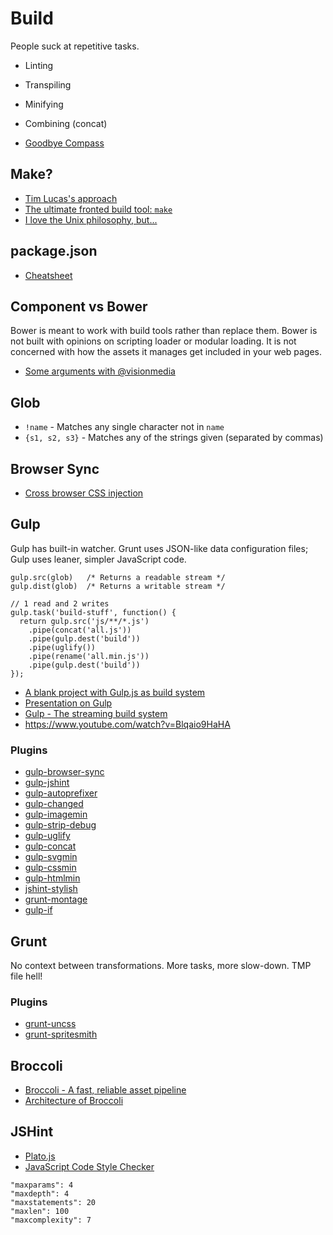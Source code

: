 # Build

People suck at repetitive tasks.

* Linting
* Transpiling
* Minifying
* Combining (concat)

* [Goodbye Compass](http://bensmithett.com/goodbye-compass/)

## Make?

* [Tim Lucas's approach](https://gist.github.com/toolmantim/6200029)
* [The ultimate fronted build tool: `make`](https://algorithms.rdio.com/post/make/)
* [I love the Unix philosophy, but...](http://mntr.dk/2014/i-love-the-unix-philisophy-but/)

## package.json

* [Cheatsheet](http://package.json.jit.su/)

## Component vs Bower

Bower is meant to work with build tools rather than replace them.
Bower is not built with opinions on scripting loader or modular loading. It is not concerned with how the assets it manages get included in your web pages.

* [Some arguments with @visionmedia](https://github.com/bower/bower/pull/62)

## Glob

* `!name` - Matches any single character not in `name`
* `{s1, s2, s3}` - Matches any of the strings given (separated by commas)

## Browser Sync

* [Cross browser CSS injection](http://css-tricks.com/cross-browser-css-injection/)

## Gulp

Gulp has built-in watcher.
Grunt uses JSON-like data configuration files; Gulp uses leaner, simpler JavaScript code.

```
gulp.src(glob)   /* Returns a readable stream */
gulp.dist(glob)  /* Returns a writable stream */

// 1 read and 2 writes
gulp.task('build-stuff', function() {
  return gulp.src('js/**/*.js')
    .pipe(concat('all.js'))
    .pipe(gulp.dest('build'))
    .pipe(uglify())
    .pipe(rename('all.min.js'))
    .pipe(gulp.dest('build'))
});
```

* [A blank project with Gulp.js as build system](https://github.com/kyleconrad/blank-gulp)
* [Presentation on Gulp](http://slid.es/contra/gulp)
* [Gulp - The streaming build system](http://www.bram.us/2014/01/20/gulp-the-streaming-build-system/)
* https://www.youtube.com/watch?v=Blqaio9HaHA

### Plugins

* [gulp-browser-sync](https://github.com/shakyShane/gulp-browser-sync)
* [gulp-jshint](https://github.com/wearefractal/gulp-jshint)
* [gulp-autoprefixer](https://github.com/Metrime/gulp-autoprefixer)
* [gulp-changed](https://github.com/sindresorhus/gulp-changed)
* [gulp-imagemin](https://github.com/sindresorhus/gulp-imagemin)
* [gulp-strip-debug](https://github.com/sindresorhus/gulp-strip-debug)
* [gulp-uglify](https://github.com/terinjokes/gulp-uglify)
* [gulp-concat](https://github.com/wearefractal/gulp-concat)
* [gulp-svgmin](https://github.com/ben-eb/gulp-svgmin)
* [gulp-cssmin](https://github.com/chilijung/gulp-cssmin)
* [gulp-htmlmin](https://github.com/jonschlinkert/gulp-htmlmin)
* [jshint-stylish](https://github.com/sindresorhus/jshint-stylish)
* [grunt-montage](https://github.com/globaldev/grunt-montage)
* [gulp-if](https://github.com/robrich/gulp-if)


## Grunt

No context between transformations. More tasks, more slow-down. TMP file hell!

### Plugins

* [grunt-uncss](https://github.com/addyosmani/grunt-uncss)
* [grunt-spritesmith](https://github.com/Ensighten/grunt-spritesmith)

## Broccoli

* [Broccoli - A fast, reliable asset pipeline](https://github.com/joliss/broccoli)
* [Architecture of Broccoli](http://www.solitr.com/blog/2014/02/broccoli-first-release/)

## JSHint

* [Plato.js](https://github.com/es-analysis/plato)
* [JavaScript Code Style Checker](https://github.com/mdevils/node-jscs)

```
"maxparams": 4
"maxdepth": 4
"maxstatements": 20
"maxlen": 100
"maxcomplexity": 7
```